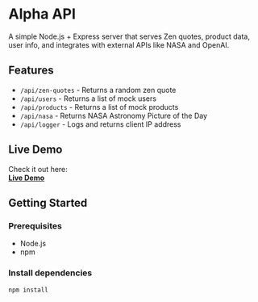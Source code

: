 # Alpha API

A simple Node.js + Express server that serves Zen quotes, product data, user info, and integrates with external APIs like NASA and OpenAI.

## Features

- `/api/zen-quotes` - Returns a random zen quote
- `/api/users` - Returns a list of mock users
- `/api/products` - Returns a list of mock products
- `/api/nasa` - Returns NASA Astronomy Picture of the Day
- `/api/logger` - Logs and returns client IP address

## Live Demo

Check it out here:  
[**Live Demo**](https://kf-web-server.onrender.com/)

## Getting Started

### Prerequisites

- Node.js
- npm

### Install dependencies

```bash
npm install